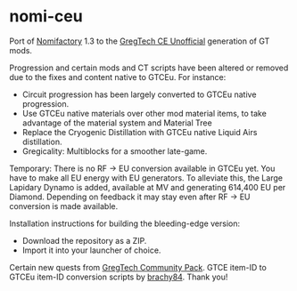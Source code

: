 # nomi-ceu
Port of [Nomifactory](https://github.com/Nomifactory/Nomifactory) 1.3 to the [GregTech CE Unofficial](https://github.com/GregTechCEu/GregTech) generation of GT mods.

Progression and certain mods and CT scripts have been altered or removed due to the fixes and content native to GTCEu. For instance:
- Circuit progression has been largely converted to GTCEu native progression.
- Use GTCEu native materials over other mod material items, to take advantage of the material system and Material Tree
- Replace the Cryogenic Distillation with GTCEu native Liquid Airs distillation.
- Gregicality: Multiblocks for a smoother late-game.

Temporary: There is no RF -> EU conversion available in GTCEu yet. You have to make all EU energy with EU generators.
To alleviate this, the Large Lapidary Dynamo is added, available at MV and generating 614,400 EU per Diamond. Depending on feedback it may stay even after RF -> EU conversion is made available.

Installation instructions for building the bleeding-edge version:
- Download the repository as a ZIP.
- Import it into your launcher of choice.

Certain new quests from [GregTech Community Pack](https://github.com/GregTechCEu/GregTech-Community-Pack).
GTCE item-ID to GTCEu item-ID conversion scripts by [brachy84](https://github.com/brachy84). 
Thank you!

